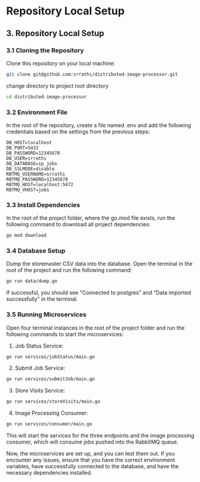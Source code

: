 # Repository Local Setup
## 3. Repository Local Setup
### **3.1 Cloning the Repository**

Clone this repository on your local machine:

```bash
git clone git@github.com:srrathi/distributed-image-processor.git
```

change directory to project root directory

```bash
cd distributed-image-processor
```

### **3.2 Environment File**
In the root of the repository, create a file named .env and add the following credentials based on the settings from the previous steps:

```env
DB_HOST=localhost
DB_PORT=5432
DB_PASSWORD=12345678
DB_USER=srrathi
DB_DATABASE=ip_jobs
DB_SSLMODE=disable
RBTMQ_USERNAME=srrathi
RBTMQ_PASSWORD=12345678
RBTMQ_HOST=localhost:5672
RBTMQ_VHOST=jobs
```

### **3.3 Install Dependencies**
In the root of the project folder, where the go.mod file exists, run the following command to download all project dependencies:

```bash
go mod download
```

### **3.4 Database Setup**
Dump the storemaster CSV data into the database. Open the terminal in the root of the project and run the following command:
```bash
go run data/dump.go
```

If successful, you should see "Connected to postgres" and "Data imported successfully" in the terminal.

### **3.5 Running Microservices**
Open four terminal instances in the root of the project folder and run the following commands to start the microservices:

1. Job Status Service:
```bash
go run services/jobStatus/main.go
```

2. Submit Job Service:
```bash
go run services/submitJob/main.go
```

3. Store Visits Service:
```bash
go run services/storeVisits/main.go
```

4. Image Processing Consumer:
```bash
go run services/consumer/main.go
```

This will start the services for the three endpoints and the image processing consumer, which will consume jobs pushed into the RabbitMQ queue.

Now, the microservices are set up, and you can test them out. If you encounter any issues, ensure that you have the correct environment variables, have successfully connected to the database, and have the necessary dependencies installed.